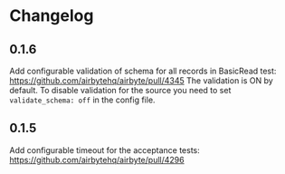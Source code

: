 # Changelog

## 0.1.6
Add configurable validation of schema for all records in BasicRead test: https://github.com/airbytehq/airbyte/pull/4345
The validation is ON by default. 
To disable validation for the source you need to set `validate_schema: off` in the config file.

## 0.1.5
Add configurable timeout for the acceptance tests: https://github.com/airbytehq/airbyte/pull/4296
